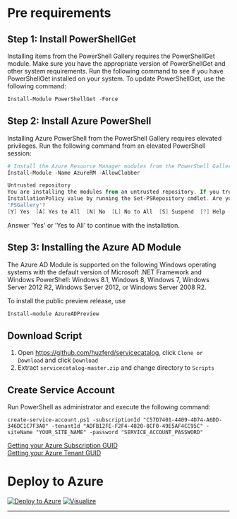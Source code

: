 # Pre requirements  

## Step 1: Install PowerShellGet

Installing items from the PowerShell Gallery requires the PowerShellGet module. Make sure you have
the appropriate version of PowerShellGet and other system requirements. Run the following command
to see if you have PowerShellGet installed on your system.
To update PowerShellGet, use the following command:
```powershell
Install-Module PowerShellGet -Force
```

## Step 2: Install Azure PowerShell

Installing Azure PowerShell from the PowerShell Gallery requires elevated privileges. Run the
following command from an elevated PowerShell session:
```powershell
# Install the Azure Resource Manager modules from the PowerShell Gallery
Install-Module -Name AzureRM -AllowClobber
```

```powershell
Untrusted repository
You are installing the modules from an untrusted repository. If you trust this repository, change its
InstallationPolicy value by running the Set-PSRepository cmdlet. Are you sure you want to install the modules from
'PSGallery'?
[Y] Yes  [A] Yes to All  [N] No  [L] No to All  [S] Suspend  [?] Help (default is "N"): A
```

Answer 'Yes' or 'Yes to All' to continue with the installation.

## Step 3: Installing the Azure AD Module

The Azure AD Module is supported on the following Windows operating systems with the default version of Microsoft .NET Framework and Windows PowerShell: Windows 8.1, Windows 8, Windows 7, Windows Server 2012 R2, Windows Server 2012, or Windows Server 2008 R2.  

To install the public preview release, use
```powershell
Install-module AzureADPreview
```

## Download Script

1. Open https://github.com/huzferd/servicecatalog, click `Clone or Download` and click `Download`
2. Extract `servicecatalog-master.zip` and change directory to `Scripts`

## Create Service Account  

Run PowerShell as administrator and execute the following command:
```
create-service-account.ps1 -subscriptionId "C57D7401-4409-4D74-A6DD-346DC1C7F3A0" -tenantId "ADFB12FE-F2F4-4820-8CF0-49E5AF4CC95C" -siteName "YOUR_SITE_NAME" -password "SERVICE_ACCOUNT_PASSWORD"
```

[Getting your Azure Subscription GUID](https://blogs.msdn.microsoft.com/mschray/2016/03/18/getting-your-azure-subscription-guid-new-portal/)  
[Getting your Azure Tenant GUID](https://support.office.com/en-us/article/find-your-office-365-tenant-id-6891b561-a52d-4ade-9f39-b492285e2c9b)


# Deploy to Azure  

[![Deploy to Azure](http://azuredeploy.net/deploybutton.png)](https://azuredeploy.net/)
[![Visualize](http://armviz.io/visualizebutton.png)](http://armviz.io/#/?load=https://raw.githubusercontent.com/huzferd/servicecatalog/master/azuredeploy.json)


---
